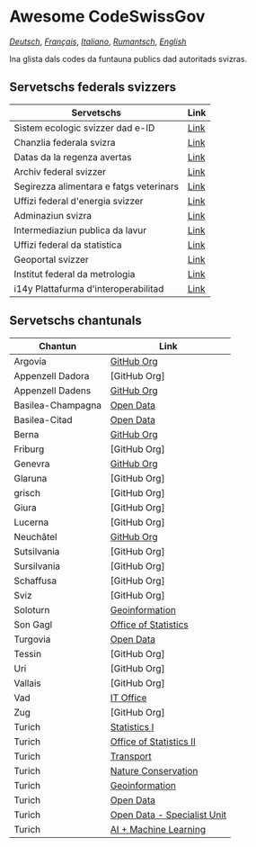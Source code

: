# Awesome CodeSwissGov

_[Deutsch](./README.de.md)_, _[Français](./README.fr.md)_, _[Italiano](./README.it.md)_, _[Rumantsch](./README.rm.md)_, _[English](./README.md)_

Ina glista dals codes da funtauna publics dad autoritads svizras.

## Servetschs federals svizzers

|Servetschs|Link|
|----------|----|
Sistem ecologic svizzer dad e-ID|[Link](https://github.com/e-id-admin)
Chanzlia federala svizra|[Link](https://github.com/swiss)
Datas da la regenza avertas|[Link](https://github.com/ogdch)
Archiv federal svizzer|[Link](https://github.com/SwissFederalArchives)
Segirezza alimentara e fatgs veterinars|[Link](https://github.com/BLV-OSAV-USAV)
Uffizi federal d'energia svizzer|[Link](https://github.com/SFOE)
Adminaziun svizra|[Link](https://github.com/admin-ch)
Intermediaziun publica da lavur|[Link](https://github.com/alv-ch)
Uffizi federal da statistica|[Link](https://github.com/BFS-SHS-MSAS)
Geoportal svizzer|[Link](https://github.com/geoadmin)
Institut federal da metrologia|[Link](https://github.com/metas-ch)
i14y Plattafurma d'interoperabilitad|[Link](https://github.com/I14Y-ch)

## Servetschs chantunals

|Chantun|Link|
|-------|----|
Argovia|[GitHub Org](https://github.com/kanton-aargau)
Appenzell Dadora|[GitHub Org]
Appenzell Dadens|[GitHub Org](https://github.com/KTAI-GIS)
Basilea-Champagna|[Open Data](https://github.com/ogd-bl)
Basilea-Citad|[Open Data](https://github.com/opendatabs)
Berna|[GitHub Org](https://github.com/kanton-bern)
Friburg|[GitHub Org]
Genevra|[GitHub Org](https://github.com/republique-et-canton-de-geneve)
Glaruna|[GitHub Org]
grisch|[GitHub Org]
Giura|[GitHub Org]
Lucerna|[GitHub Org]
Neuchâtel|[GitHub Org](https://github.com/sitn)
Sutsilvania|[GitHub Org]
Sursilvania|[GitHub Org]
Schaffusa|[GitHub Org]
Sviz|[GitHub Org]
Soloturn|[Geoinformation](https://github.com/sogis)
Son Gagl|[Office of Statistics](https://github.com/statistikSG)
Turgovia|[Open Data](https://github.com/ogdtg)
Tessin|[GitHub Org]
Uri|[GitHub Org]
Vallais|[GitHub Org]
Vad|[IT Office](https://github.com/dsi-vd)
Zug|[GitHub Org]
Turich|[Statistics I](https://github.com/statistikstadtzuerich)
Turich|[Office of Statistics II](https://github.com/statistikZH)
Turich|[Transport](https://github.com/VerkehrsbetriebeZuerich)
Turich|[Nature Conservation](https://github.com/FNSKtZH)
Turich|[Geoinformation](https://github.com/gisktzh)
Turich|[Open Data](https://github.com/opendatazurich)
Turich|[Open Data - Specialist Unit](https://github.com/openZH)
Turich|[AI + Machine Learning](https://github.com/machinelearningZH)